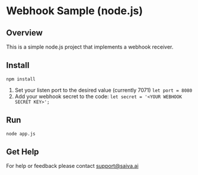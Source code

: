 # Webhook Sample (node.js)

## Overview
This is a simple node.js project that implements a webhook receiver. 

## Install
`npm install`

1. Set your listen port to the desired value (currently 7071)
`let port = 8080
`
2. Add your webhook secret to the code: 
`let secret = '<YOUR WEBHOOK SECRET KEY>';
`
## Run
`node app.js`

## Get Help
For help or feedback please contact support@saiva.ai

